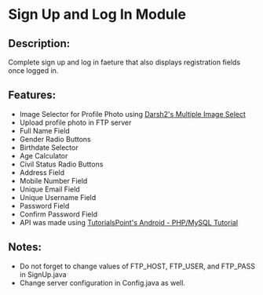 # Sign Up and Log In Module

## Description:

Complete sign up and log in faeture that also displays registration fields once logged in.

## Features:

* Image Selector for Profile Photo using [Darsh2's Multiple Image Select](https://github.com/darsh2/MultipleImageSelect)
* Upload profile photo in FTP server
* Full Name Field
* Gender Radio Buttons
* Birthdate Selector
* Age Calculator
* Civil Status Radio Buttons
* Address Field
* Mobile Number Field
* Unique Email Field
* Unique Username Field
* Password Field
* Confirm Password Field
* API was made using [TutorialsPoint's Android - PHP/MySQL Tutorial](http://www.tutorialspoint.com/android/android_php_mysql.htm)

## Notes:

* Do not forget to change values of FTP_HOST, FTP_USER, and FTP_PASS in SignUp.java
* Change server configuration in Config.java as well.



